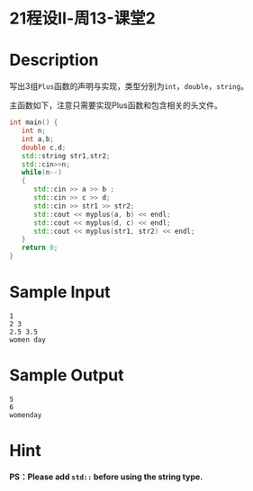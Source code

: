 # 21程设Ⅱ-周13-课堂2

# Description
写出3组`Plus`函数的声明与实现，类型分别为`int`，`double`，`string`。

主函数如下，注意只需要实现Plus函数和包含相关的头文件。
```cpp
int main() {
   int n;
   int a,b;
   double c,d;
   std::string str1,str2;
   std::cin>>n;
   while(n--)
   {
      std::cin >> a >> b ;
      std::cin >> c >> d;
      std::cin >> str1 >> str2;
      std::cout << myplus(a, b) << endl;
      std::cout << myplus(d, c) << endl;
      std::cout << myplus(str1, str2) << endl;
   } 
   return 0;
}
```

# Sample Input
```
1
2 3
2.5 3.5
women day
```

# Sample Output
```
5
6
womenday

```

# Hint  
**PS：Please add `std::` before using the string type.**

